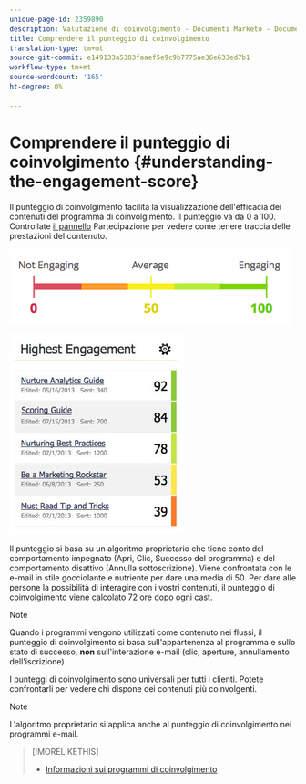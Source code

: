 ```yaml
---
unique-page-id: 2359890
description: Valutazione di coinvolgimento - Documenti Marketo - Documentazione del prodotto
title: Comprendere il punteggio di coinvolgimento
translation-type: tm+mt
source-git-commit: e149133a5383faaef5e9c9b7775ae36e633ed7b1
workflow-type: tm+mt
source-wordcount: '165'
ht-degree: 0%

---
```



# Comprendere il punteggio di coinvolgimento {#understanding-the-engagement-score}

Il punteggio di coinvolgimento facilita la visualizzazione dell&#39;efficacia dei contenuti del programma di coinvolgimento. Il punteggio va da 0 a 100. Controllate [il pannello](the-engagement-dashboard.md) Partecipazione per vedere come tenere traccia delle prestazioni del contenuto.

![](assets/image2014-9-25-16-3a24-3a54.png)

![](assets/highestengagementwidget.jpg)

Il punteggio si basa su un algoritmo proprietario che tiene conto del comportamento impegnato (Apri, Clic, Successo del programma) e del comportamento disattivo (Annulla sottoscrizione). Viene confrontata con le e-mail in stile gocciolante e nutriente per dare una media di 50. Per dare alle persone la possibilità di interagire con i vostri contenuti, il punteggio di coinvolgimento viene calcolato 72 ore dopo ogni cast.

>[!NOTE]
>
>Quando i programmi vengono utilizzati come contenuto nei flussi, il punteggio di coinvolgimento si basa sull&#39;appartenenza al programma e sullo stato di successo, **non** sull&#39;interazione e-mail (clic, aperture, annullamento dell&#39;iscrizione).

I punteggi di coinvolgimento sono universali per tutti i clienti. Potete confrontarli per vedere chi dispone dei contenuti più coinvolgenti.

>[!NOTE]
>
>L&#39;algoritmo proprietario si applica anche al punteggio di coinvolgimento nei programmi e-mail.

>[!MORELIKETHIS]
>
>* [Informazioni sui programmi di coinvolgimento](../../../../product-docs/email-marketing/drip-nurturing/creating-an-engagement-program/understanding-engagement-programs.md)

>




